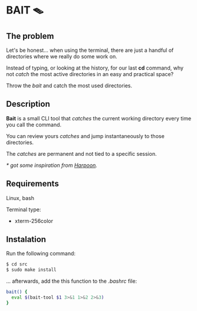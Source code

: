 # BAIT 🪤

## The problem

Let's be honest... when using the terminal, there are just a handful of directories where we really do some work on.

Instead of typing, or looking at the history, for our last __cd__ command, why not _catch_ the most active directories in an easy and practical space?

Throw the _bait_ and catch the most used directories.

## Description

__Bait__ is a small CLI tool that _catches_ the current working directory every time you call the command.

You can review yours _catches_ and jump instantaneously to those directories.

The _catches_ are permanent and not tied to a specific session.

_* got some inspiration from [Harpoon](https://github.com/ThePrimeagen/harpoon)._

## Requirements

Linux, bash

Terminal type:

- xterm-256color

## Instalation 

Run the following command:

```sh
$ cd src
$ sudo make install
```

... afterwards, add the this function to the _.bashrc_ file:

```sh
bait() {
  eval $(bait-tool $1 3>&1 1>&2 2>&3)
}
```

